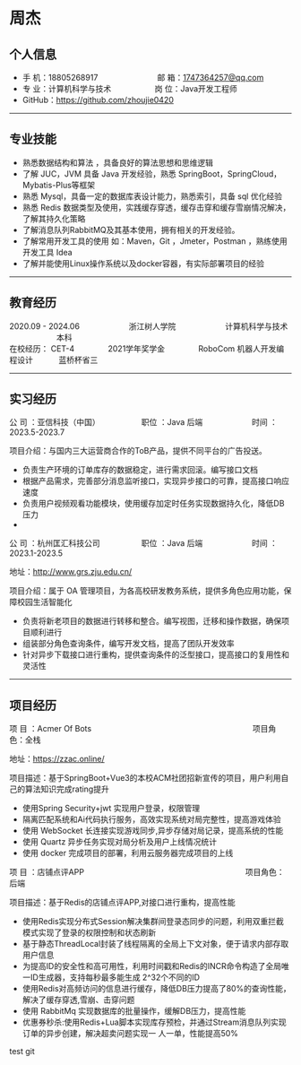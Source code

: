 # 周杰
## 个人信息 

 
* 手 机：18805268917 &emsp;&emsp;&emsp;&emsp;&emsp;&emsp;&ensp;&ensp; 邮 箱：1747364257@qq.com    
* 专 业：计算机科学与技术 &emsp;&emsp;&emsp;&emsp;&emsp; 岗 位：Java开发工程师
* GitHub：https://github.com/zhoujie0420
***
## 专业技能

* 熟悉数据结构和算法 ，具备良好的算法思想和思维逻辑
* 了解 JUC，JVM 具备 Java 开发经验，熟悉 SpringBoot，SpringCloud，Mybatis-Plus等框架
* 熟悉 Mysql，具备一定的数据库表设计能力，熟悉索引，具备 sql 优化经验
* 熟悉 Redis 数据类型及使用，实践缓存穿透，缓存击穿和缓存雪崩情况解决，了解其持久化策略
* 了解消息队列RabbitMQ及其基本使用，拥有相关的开发经验。
* 了解常用开发工具的使用 如：Maven，Git ，Jmeter，Postman ，熟练使用开发工具 Idea
* 了解并能使用Linux操作系统以及docker容器，有实际部署项目的经验



***
## 教育经历

2020.09  -  2024.06 &emsp;&emsp;&emsp;&emsp;&emsp;&emsp;浙江树人学院   &emsp;&emsp;&emsp;&emsp;&emsp;&emsp;计算机科学与技术   &emsp;&emsp;&emsp;&emsp;&emsp;&emsp;本科   
在校经历： CET-4 &emsp;&emsp;&emsp;&emsp;2021学年奖学金  &emsp;&emsp;&emsp;&emsp;RoboCom 机器人开发编程设计   &emsp;&emsp;&emsp;蓝桥杯省三

***
## 实习经历

公 司 ：亚信科技（中国）   &emsp;&emsp;&emsp;&emsp;&emsp;职位 ：Java 后端 &emsp;&emsp;&emsp;&emsp;&emsp;&emsp;时间 ：2023.5-2023.7

项目介绍：与国内三大运营商合作的ToB产品，提供不同平台的广告投送。
* 负责生产环境的订单库存的数据稳定，进行需求回滚。编写接口文档
* 根据产品需求，完善部分消息监听接口，实现异步接口的可靠，提高接口响应速度
* 负责用户视频观看功能模块，使用缓存加定时任务实现数据持久化，降低DB压力
* 


 公 司 ：杭州匡汇科技公司  &emsp;&emsp;&emsp;&emsp;&emsp;职位 ：Java 后端 &emsp;&emsp;&emsp;&emsp;&emsp;&emsp;时间 ：2023.1-2023.5
 
 地址：http://www.grs.zju.edu.cn/
 
项目介绍：属于 OA 管理项目，为各高校研发教务系统，提供多角色应用功能，保障校园生活智能化

* 负责将新老项目的数据进行转移和整合。编写视图，迁移和操作数据，确保项目顺利进行
* 组装部分角色查询条件，编写开发文档，提高了团队开发效率
* 针对异步下载接口进行重构，提供查询条件的泛型接口，提高接口的复用性和灵活性

***
## 项目经历
项  目 ：Acmer Of Bots  &emsp;&emsp;&emsp;&emsp;&emsp;&emsp;&emsp;&emsp;&emsp;&emsp;&emsp;&emsp;&emsp;&emsp;&emsp;&emsp;&emsp;&emsp;&emsp;&emsp;     项目角色：全栈

地址：https://zzac.online/

项目描述：基于SpringBoot+Vue3的本校ACM社团招新宣传的项目，用户利用自己的算法知识完成rating提升
* 使用Spring Security+jwt 实现用户登录，权限管理
* 隔离匹配系统和Ai代码执行服务，高效实现系统对局完整性，提高游戏体验
* 使用 WebSocket 长连接实现游戏同步,异步存储对局记录，提高系统的性能
* 使用 Quartz 异步任务实现对局分析及用户上线情况统计
* 使用 docker 完成项目的部署，利用云服务器完成项目的上线

项  目  ：店铺点评APP   &emsp;&emsp;&emsp;&emsp;&emsp;&emsp;&emsp;&emsp;&emsp;&emsp;&emsp;&emsp;&emsp;&emsp;&emsp;&emsp;&emsp;&emsp;&emsp;&emsp;     项目角色：后端

项目描述：基于Redis的店铺点评APP,对接口进行重构，提高性能
* 使用Redis实现分布式Session解决集群间登录态同步的问题，利用双重拦截模式实现了登录的权限控制和状态刷新
* 基于静态ThreadLocal封装了线程隔离的全局上下文对象，便于请求内部存取用户信息
* 为提高ID的安全性和高可用性，利用时间戳和Redis的INCR命令构造了全局唯一ID生成器，支持每秒最多能生成
2^32个不同的ID
* 使用Redis对高频访问的信息进行缓存，降低DB压力提高了80%的查询性能，解决了缓存穿透,雪崩、击穿问题
* 使用 RabbitMq 实现数据库的批量操作，缓解DB压力，提高性能
* 优惠券秒杀:使用Redis+Lua脚本实现库存预检，并通过Stream消息队列实现订单的异步创建，解决超卖问题实现一
人一单，性能提高50%

test git
